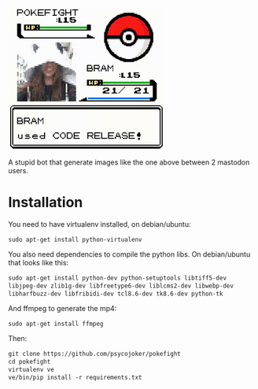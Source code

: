 ![demo.gif](demo.gif)

A stupid bot that generate images like the one above between 2 mastodon users.

# Installation

You need to have virtualenv installed, on debian/ubuntu:

    sudo apt-get install python-virtualenv

You also need dependencies to compile the python libs. On debian/ubuntu that looks like this:

    sudo apt-get install python-dev python-setuptools libtiff5-dev libjpeg-dev zlib1g-dev libfreetype6-dev liblcms2-dev libwebp-dev libharfbuzz-dev libfribidi-dev tcl8.6-dev tk8.6-dev python-tk

And ffmpeg to generate the mp4:

    sudo apt-get install ffmpeg

Then:

    git clone https://github.com/psycojoker/pokefight
    cd pokefight
    virtualenv ve
    ve/bin/pip install -r requirements.txt
